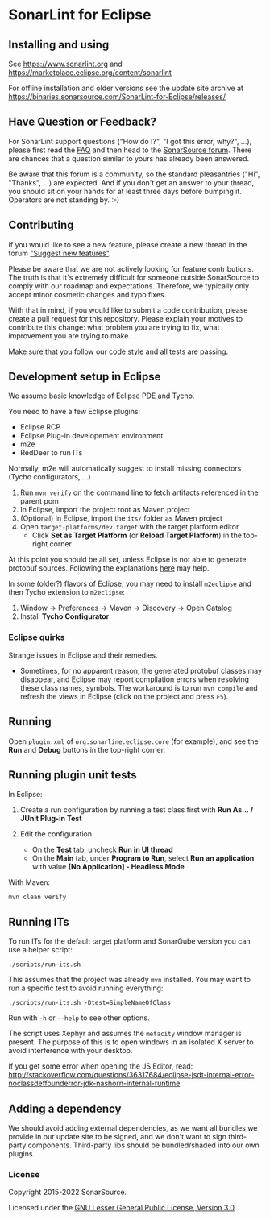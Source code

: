 SonarLint for Eclipse
=====================

Installing and using
--------------------

See https://www.sonarlint.org and https://marketplace.eclipse.org/content/sonarlint  

For offline installation and older versions see the update site archive at https://binaries.sonarsource.com/SonarLint-for-Eclipse/releases/

Have Question or Feedback?
--------------------------

For SonarLint support questions ("How do I?", "I got this error, why?", ...), please first read the [FAQ](https://community.sonarsource.com/t/frequently-asked-questions/7204) and then head to the [SonarSource forum](https://community.sonarsource.com/c/help/sl). There are chances that a question similar to yours has already been answered. 

Be aware that this forum is a community, so the standard pleasantries ("Hi", "Thanks", ...) are expected. And if you don't get an answer to your thread, you should sit on your hands for at least three days before bumping it. Operators are not standing by. :-)


Contributing
------------

If you would like to see a new feature, please create a new thread in the forum ["Suggest new features"](https://community.sonarsource.com/c/suggestions/features).

Please be aware that we are not actively looking for feature contributions. The truth is that it's extremely difficult for someone outside SonarSource to comply with our roadmap and expectations. Therefore, we typically only accept minor cosmetic changes and typo fixes.

With that in mind, if you would like to submit a code contribution, please create a pull request for this repository. Please explain your motives to contribute this change: what problem you are trying to fix, what improvement you are trying to make.

Make sure that you follow our [code style](https://github.com/SonarSource/sonar-developer-toolset#code-style) and all tests are passing.

Development setup in Eclipse
----------------------------

We assume basic knowledge of Eclipse PDE and Tycho. 

You need to have a few Eclipse plugins:
* Eclipse RCP
* Eclipse Plug-in developement environment
* m2e
* RedDeer to run ITs

Normally, m2e will automatically suggest to install missing connectors (Tycho configurators, ...)

1. Run `mvn verify` on the command line to fetch artifacts referenced in the parent pom
2. In Eclipse, import the project root as Maven project
3. (Optional) In Eclipse, import the `its/` folder as Maven project
4. Open `target-platforms/dev.target` with the target platform editor
    - Click **Set as Target Platform** (or **Reload Target Platform**) in the top-right corner

At this point you should be all set, unless Eclipse is not able to generate protobuf sources.
Following the explanations [here](https://github.com/trustin/os-maven-plugin) may help.

In some (older?) flavors of Eclipse, you may need to install `m2eclipse` and then Tycho extension to `m2eclipse`:

1. Window -> Preferences -> Maven -> Discovery -> Open Catalog
2. Install **Tycho Configurator**

### Eclipse quirks

Strange issues in Eclipse and their remedies.

- Sometimes, for no apparent reason, the generated protobuf classes may disappear,
  and Eclipse may report compilation errors when resolving these class names, symbols.
  The workaround is to run `mvn compile` and refresh the views in Eclipse (click on the project and press `F5`).

Running
-------

Open `plugin.xml` of `org.sonarline.eclipse.core` (for example), and see the **Run** and **Debug** buttons in the top-right corner.

Running plugin unit tests
-------------------------

In Eclipse:

1. Create a run configuration by running a test class first with **Run As... / JUnit Plug-in Test**

2. Edit the configuration

    - On the **Test** tab, uncheck **Run in UI thread**
    - On the **Main** tab, under **Program to Run**, select **Run an application** with value **[No Application] - Headless Mode**

With Maven:

    mvn clean verify

Running ITs
-----------

To run ITs for the default target platform and SonarQube version you can use a helper script:

    ./scripts/run-its.sh

This assumes that the project was already `mvn` installed. You may want to run a specific test to avoid running everything:

    ./scripts/run-its.sh -Dtest=SimpleNameOfClass

Run with `-h` or `--help` to see other options.

The script uses Xephyr and assumes the `metacity` window manager is present.
The purpose of this is to open windows in an isolated X server to avoid interference with your desktop.

If you get some error when opening the JS Editor, read:
http://stackoverflow.com/questions/36317684/eclipse-jsdt-internal-error-noclassdeffounderror-jdk-nashorn-internal-runtime

Adding a dependency
-------------------

We should avoid adding external dependencies, as we want all bundles we provide in our update site to be signed, and we don't want to sign third-party components. Third-party libs should be bundled/shaded into
our own plugins.

### License

Copyright 2015-2022 SonarSource.

Licensed under the [GNU Lesser General Public License, Version 3.0](http://www.gnu.org/licenses/lgpl.txt)
